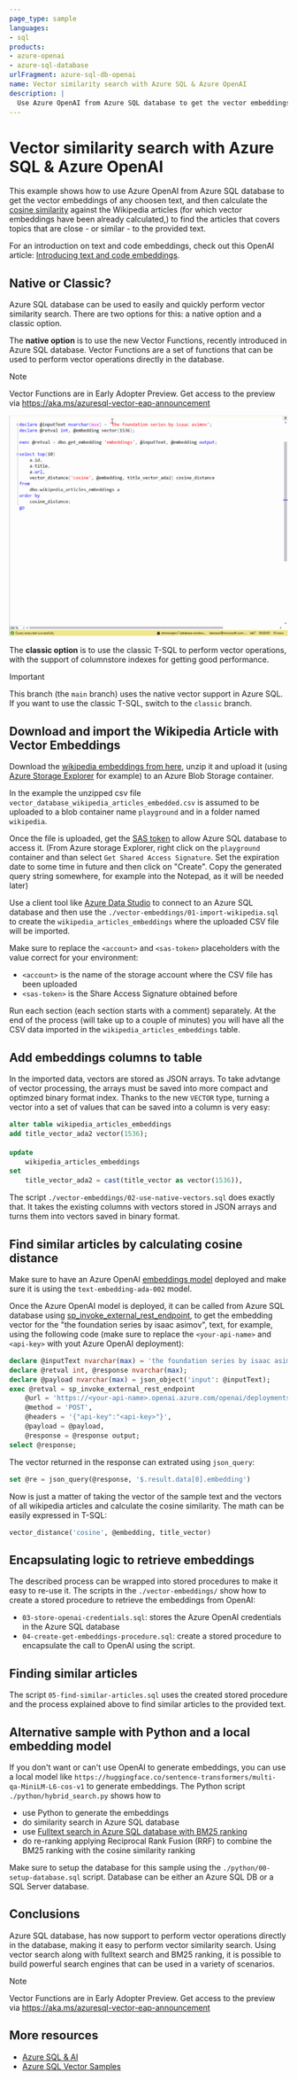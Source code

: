 ```yaml
---
page_type: sample
languages:
- sql
products:
- azure-openai
- azure-sql-database
urlFragment: azure-sql-db-openai
name: Vector similarity search with Azure SQL & Azure OpenAI
description: |
  Use Azure OpenAI from Azure SQL database to get the vector embeddings of any choosen text, and then calculate the cosine similarity to find related topics
---
```


# Vector similarity search with Azure SQL & Azure OpenAI

This example shows how to use Azure OpenAI from Azure SQL database to get the vector embeddings of any choosen text, and then calculate the [cosine similarity](https://learn.microsoft.com/en-us/azure/storage/common/storage-sas-overview) against the Wikipedia articles (for which vector embeddings have been already calculated,) to find the articles that covers topics that are close - or similar - to the provided text.

For an introduction on text and code embeddings, check out this OpenAI article: [Introducing text and code embeddings](https://openai.com/blog/introducing-text-and-code-embeddings).

## Native or Classic?

Azure SQL database can be used to easily and quickly perform vector similarity search. There are two options for this: a native option and a classic option.

The **native option** is to use the new Vector Functions, recently introduced in Azure SQL database. Vector Functions are a set of functions that can be used to perform vector operations directly in the database. 

> [!NOTE]  
> Vector Functions are in Early Adopter Preview. Get access to the preview via https://aka.ms/azuresql-vector-eap-announcement

![](_assets/azure-sql-cosine-similarity-vector-type.gif)

The **classic option** is to use the classic T-SQL to perform vector operations, with the support of columnstore indexes for getting good performance.

> [!IMPORTANT]  
> This branch (the `main` branch) uses the native vector support in Azure SQL. If you want to use the classic T-SQL, switch to the `classic` branch.

## Download and import the Wikipedia Article with Vector Embeddings

Download the [wikipedia embeddings from here](https://cdn.openai.com/API/examples/data/vector_database_wikipedia_articles_embedded.zip), unzip it and upload it (using [Azure Storage Explorer](https://learn.microsoft.com/azure/vs-azure-tools-storage-manage-with-storage-explorer?tabs=windows) for example) to an Azure Blob Storage container.

In the example the unzipped csv file `vector_database_wikipedia_articles_embedded.csv` is assumed to be uploaded to a blob container name `playground` and in a folder named `wikipedia`.

Once the file is uploaded, get the [SAS token](https://learn.microsoft.com/azure/storage/common/storage-sas-overview) to allow Azure SQL database to access it. (From Azure storage Explorer, right click on the `playground` container and than select `Get Shared Access Signature`. Set the expiration date to some time in future and then click on "Create". Copy the generated query string somewhere, for example into the Notepad, as it will be needed later)

Use a client tool like [Azure Data Studio](https://azure.microsoft.com/products/data-studio/) to connect to an Azure SQL database and then use the `./vector-embeddings/01-import-wikipedia.sql` to create the `wikipedia_articles_embeddings` where the uploaded CSV file will be imported.

Make sure to replace the `<account>` and `<sas-token>` placeholders with the value correct for your environment:

- `<account>` is the name of the storage account where the CSV file has been uploaded
- `<sas-token>` is the Share Access Signature obtained before

Run each section (each section starts with a comment) separately. At the end of the process (will take up to a couple of minutes) you will have all the CSV data imported in the `wikipedia_articles_embeddings` table.

## Add embeddings columns to table

In the imported data, vectors are stored as JSON arrays. To take advtange of vector processing, the arrays must be saved into more compact and optimzed binary format index. Thanks to the new `VECTOR` type, turning a vector into a set of values that can be saved into a column is very easy:

```sql
alter table wikipedia_articles_embeddings
add title_vector_ada2 vector(1536);

update 
    wikipedia_articles_embeddings
set 
    title_vector_ada2 = cast(title_vector as vector(1536)),
```

The script `./vector-embeddings/02-use-native-vectors.sql` does exactly that. It takes the existing columns with vectors stored in JSON arrays and turns them into vectors saved in binary format.

## Find similar articles by calculating cosine distance

Make sure to have an Azure OpenAI [embeddings model](https://learn.microsoft.com/azure/cognitive-services/openai/concepts/models#embeddings-models) deployed and make sure it is using the `text-embedding-ada-002` model.

Once the Azure OpenAI model is deployed, it can be called from Azure SQL database using [sp_invoke_external_rest_endpoint](https://learn.microsoft.com/sql/relational-databases/system-stored-procedures/sp-invoke-external-rest-endpoint-transact-sql), to get the embedding vector for the "the foundation series by isaac asimov", text, for example, using the following code (make sure to replace the `<your-api-name>` and `<api-key>` with yout Azure OpenAI deployment):

```sql
declare @inputText nvarchar(max) = 'the foundation series by isaac asimov';
declare @retval int, @response nvarchar(max);
declare @payload nvarchar(max) = json_object('input': @inputText);
exec @retval = sp_invoke_external_rest_endpoint
    @url = 'https://<your-api-name>.openai.azure.com/openai/deployments/<deployment-id>/embeddings?api-version=2023-03-15-preview',
    @method = 'POST',
    @headers = '{"api-key":"<api-key>"}',
    @payload = @payload,
    @response = @response output;
select @response;
```

The vector returned in the response can extrated using `json_query`:

```sql
set @re = json_query(@response, '$.result.data[0].embedding')
```

Now is just a matter of taking the vector of the sample text and the vectors of all wikipedia articles and calculate the cosine similarity. The math can be easily expressed in T-SQL:

```sql
vector_distance('cosine', @embedding, title_vector) 
```

## Encapsulating logic to retrieve embeddings

The described process can be wrapped into stored procedures to make it easy to re-use it. The scripts in the `./vector-embeddings/` show how to create a stored procedure to retrieve the embeddings from OpenAI:

- `03-store-openai-credentials.sql`: stores the Azure OpenAI credentials in the Azure SQL database
- `04-create-get-embeddings-procedure.sql`: create a stored procedure to encapsulate the call to OpenAI using the script. 

## Finding similar articles

The script `05-find-similar-articles.sql` uses the created stored procedure and the process explained above to find similar articles to the provided text. 

## Alternative sample with Python and a local embedding model

If you don't want or can't use OpenAI to generate embeddings, you can use a local model like `https://huggingface.co/sentence-transformers/multi-qa-MiniLM-L6-cos-v1` to generate embeddings. The Python script `./python/hybrid_search.py` shows how to 

- use Python to generate the embeddings 
- do similarity search in Azure SQL database
- use [Fulltext search in Azure SQL database with BM25 ranking](https://learn.microsoft.com/en-us/sql/relational-databases/search/limit-search-results-with-rank?view=sql-server-ver16#ranking-of-freetexttable)
- do re-ranking applying Reciprocal Rank Fusion (RRF) to combine the BM25 ranking with the cosine similarity ranking

Make sure to setup the database for this sample using the `./python/00-setup-database.sql` script. Database can be either an Azure SQL DB or a SQL Server database.

## Conclusions

Azure SQL database, has now support to perform vector operations directly in the database, making it easy to perform vector similarity search. Using vector search along with fulltext search and BM25 ranking, it is possible to build powerful search engines that can be used in a variety of scenarios. 

> [!NOTE]  
> Vector Functions are in Early Adopter Preview. Get access to the preview via https://aka.ms/azuresql-vector-eap-announcement

## More resources

- [Azure SQL & AI](https://aka.ms/sql-ai)
- [Azure SQL Vector Samples](https://github.com/Azure-Samples/azure-sql-db-vector-search)
